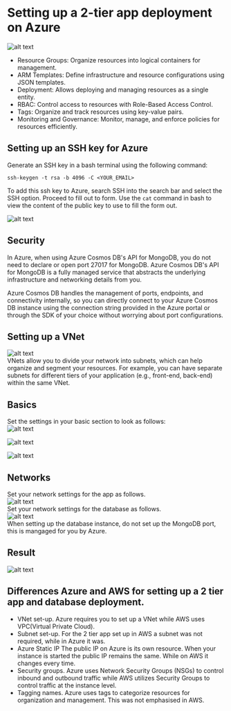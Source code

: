 # Setting up a 2-tier app deployment on Azure
![alt text](/images/image.png)  

- Resource Groups: Organize resources into logical containers for management.
- ARM Templates: Define infrastructure and resource configurations using JSON templates.
- Deployment: Allows deploying and managing resources as a single entity.
- RBAC: Control access to resources with Role-Based Access Control.
- Tags: Organize and track resources using key-value pairs.
- Monitoring and Governance: Monitor, manage, and enforce policies for resources efficiently.

## Setting up an SSH key for Azure

Generate an SSH key in a bash terminal using the following command:

`ssh-keygen -t rsa -b 4096 -C <YOUR_EMAIL>`

To add this ssh key to Azure, search SSH into the search bar and select the SSH option. Proceed to fill out to form. Use the `cat` command in bash to view the content of the public key to use to fill the form out.

![alt text](images/image-1.png)


## Security
In Azure, when using Azure Cosmos DB's API for MongoDB, you do not need to declare or open port 27017 for MongoDB. Azure Cosmos DB's API for MongoDB is a fully managed service that abstracts the underlying infrastructure and networking details from you.

Azure Cosmos DB handles the management of ports, endpoints, and connectivity internally, so you can directly connect to your Azure Cosmos DB instance using the connection string provided in the Azure portal or through the SDK of your choice without worrying about port configurations.

## Setting up a VNet
![alt text](images/image-3.png)<br>
 VNets allow you to divide your network into subnets, which can help organize and segment your resources. For example, you can have separate subnets for different tiers of your application (e.g., front-end, back-end) within the same VNet.
## Basics
Set the settings in your basic section to look as follows:<br>
![alt text](images/image-5.png)

![alt text](images/image-6.png)

![alt text](images/image-7.png)

## Networks
Set your network settings for the app as follows.<br>
![alt text](images/image-11.png)<br>
Set your network settings for the database as follows.<br>
![alt text](images/image-8.png)<br>
When setting up the database instance, do not set up the MongoDB port, this is mangaged for you by Azure.
## Result

![alt text](images/image-12.png)

## Differences Azure and AWS for setting up a 2 tier app and database deployment.
- VNet set-up.
  Azure requires you to set up a VNet while AWS uses VPC(Virtual Private Cloud).
- Subnet set-up.
  For the 2 tier app set up in AWS a subnet was not required, while in Azure it was.
- Azure Static IP
  The public IP on Azure is its own resource. When your instance is started the public IP remains the same. While on AWS it changes every time.
- Security groups.
  Azure uses Network Security Groups (NSGs) to control inbound and outbound traffic while AWS utilizes Security Groups to control traffic at the instance level.
- Tagging names.
  Azure uses tags to categorize resources for organization and management. This was not emphasised in AWS.